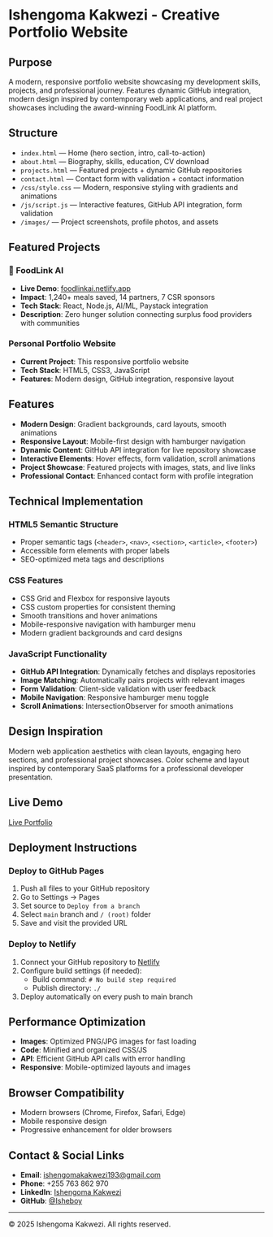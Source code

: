 # Ishengoma Kakwezi - Creative Portfolio Website

## Purpose

A modern, responsive portfolio website showcasing my development skills, projects, and professional journey. Features dynamic GitHub integration, modern design inspired by contemporary web applications, and real project showcases including the award-winning FoodLink AI platform.

## Structure

- `index.html` — Home (hero section, intro, call-to-action)
- `about.html` — Biography, skills, education, CV download
- `projects.html` — Featured projects + dynamic GitHub repositories
- `contact.html` — Contact form with validation + contact information
- `/css/style.css` — Modern, responsive styling with gradients and animations
- `/js/script.js` — Interactive features, GitHub API integration, form validation
- `/images/` — Project screenshots, profile photos, and assets

## Featured Projects

### 🥗 FoodLink AI

- **Live Demo**: [foodlinkai.netlify.app](https://foodlinkai.netlify.app/)
- **Impact**: 1,240+ meals saved, 14 partners, 7 CSR sponsors
- **Tech Stack**: React, Node.js, AI/ML, Paystack integration
- **Description**: Zero hunger solution connecting surplus food providers with communities

### Personal Portfolio Website

- **Current Project**: This responsive portfolio website
- **Tech Stack**: HTML5, CSS3, JavaScript
- **Features**: Modern design, GitHub integration, responsive layout

## Features

- **Modern Design**: Gradient backgrounds, card layouts, smooth animations
- **Responsive Layout**: Mobile-first design with hamburger navigation
- **Dynamic Content**: GitHub API integration for live repository showcase
- **Interactive Elements**: Hover effects, form validation, scroll animations
- **Project Showcase**: Featured projects with images, stats, and live links
- **Professional Contact**: Enhanced contact form with profile integration

## Technical Implementation

### HTML5 Semantic Structure

- Proper semantic tags (`<header>`, `<nav>`, `<section>`, `<article>`, `<footer>`)
- Accessible form elements with proper labels
- SEO-optimized meta tags and descriptions

### CSS Features

- CSS Grid and Flexbox for responsive layouts
- CSS custom properties for consistent theming
- Smooth transitions and hover animations
- Mobile-responsive navigation with hamburger menu
- Modern gradient backgrounds and card designs

### JavaScript Functionality

- **GitHub API Integration**: Dynamically fetches and displays repositories
- **Image Matching**: Automatically pairs projects with relevant images
- **Form Validation**: Client-side validation with user feedback
- **Mobile Navigation**: Responsive hamburger menu toggle
- **Scroll Animations**: IntersectionObserver for smooth animations

## Design Inspiration

Modern web application aesthetics with clean layouts, engaging hero sections, and professional project showcases. Color scheme and layout inspired by contemporary SaaS platforms for a professional developer presentation.

## Live Demo

[Live Portfolio](https://ishengomaportfoliowebsite.netlify.app/)

## Deployment Instructions

### Deploy to GitHub Pages

1. Push all files to your GitHub repository
2. Go to Settings → Pages
3. Set source to `Deploy from a branch`
4. Select `main` branch and `/ (root)` folder
5. Save and visit the provided URL

### Deploy to Netlify

1. Connect your GitHub repository to [Netlify](https://netlify.com/)
2. Configure build settings (if needed):
   - Build command: `# No build step required`
   - Publish directory: `./`
3. Deploy automatically on every push to main branch

## Performance Optimization

- **Images**: Optimized PNG/JPG images for fast loading
- **Code**: Minified and organized CSS/JS
- **API**: Efficient GitHub API calls with error handling
- **Responsive**: Mobile-optimized layouts and images

## Browser Compatibility

- Modern browsers (Chrome, Firefox, Safari, Edge)
- Mobile responsive design
- Progressive enhancement for older browsers

## Contact & Social Links

- **Email**: ishengomakakwezi193@gmail.com
- **Phone**: +255 763 862 970
- **LinkedIn**: [Ishengoma Kakwezi](https://www.linkedin.com/in/ishengoma-kakwezi-208392342)
- **GitHub**: [@Isheboy](https://github.com/Isheboy)

---

© 2025 Ishengoma Kakwezi. All rights reserved.
